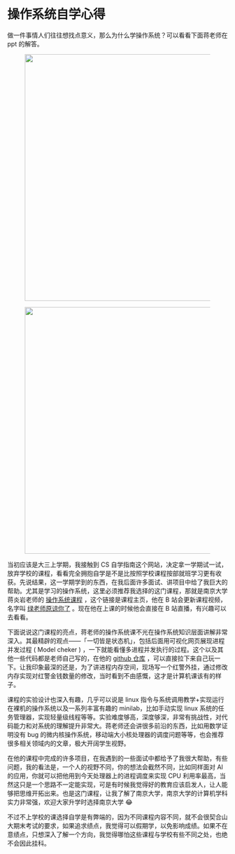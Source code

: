 # 操作系统自学心得

做一件事情人们往往想找点意义，那么为什么学操作系统？可以看看下面蒋老师在 ppt 的解答。

<figure><img src="../../../assets/image ( 9 ) .png" alt="" width="563"><figcaption></figcaption></figure>

<figure><img src="../../../assets/image ( 10 ) .png" alt="" width="563"><figcaption></figcaption></figure>

当初应该是大三上学期，我接触到 CS 自学指南这个网站，决定拿一学期试一试，放弃学校的课程，看看完全拥抱自学是不是比按照学校课程按部就班学习更有收获。先说结果，这一学期学到的东西，在我后面许多面试、讲项目中给了我巨大的帮助。尤其是学习的操作系统，这里必须推荐我选择的这门课程，那就是南京大学蒋炎岩老师的 [操作系统课程](https://jyywiki.cn/index.html) ，这个链接是课程主页，他在 B 站会更新课程视频，名字叫 [绿老师原谅你了](https://space.bilibili.com/202224425?spm_id_from=333.337.0.0) 。现在他在上课的时候他会直接在 B 站直播，有兴趣可以去看看。

下面说说这门课程的亮点，蒋老师的操作系统课不光在操作系统知识层面讲解非常深入。其最精辟的观点——「一切皆是状态机」，包括后面用可视化网页展现进程并发过程 ( Model cheker ) ，一下就能看懂多进程并发执行的过程。这个以及其他一些代码都是老师自己写的，在他的 [github 仓库](https://github.com/jiangyy/mosaic) ，可以直接拉下来自己玩一下。让我印象最深的还是，为了讲进程内存空间，现场写一个红警外挂，通过修改内存实现对红警金钱数量的修改，当时看到不由感慨，这才是计算机课该有的样子。

课程的实验设计也深入有趣，几乎可以说是 linux 指令与系统调用教学+实现运行在裸机的操作系统以及一系列丰富有趣的 minilab，比如手动实现 linux 系统的任务管理器，实现轻量级线程等等。实验难度够高，深度够深，非常有挑战性，对代码能力和对系统的理解提升非常大。蒋老师还会讲很多前沿的东西，比如用数学证明没有 bug 的微内核操作系统，移动端大小核处理器的调度问题等等，也会推荐很多相关领域内的文章，极大开阔学生视野。

在他的课程中完成的许多项目，在我遇到的一些面试中都给予了我很大帮助，有些问题，我的看法是，一个人的视野不同，你的想法会截然不同，比如同样面对 AI 的应用，你就可以把他用到今天处理器上的进程调度来实现 CPU 利用率最高，当然这只是一个思路不一定能实现，可是有时候我觉得好的教育应该启发人，让人能够把思维开拓出来。也是这门课程，让我了解了南京大学，南京大学的计算机学科实力非常强，欢迎大家升学时选择南京大学 :joy:

不过不上学校的课选择自学是有弊端的，因为不同课程内容不同，就不会很契合山大期末考试的要求，如果追求绩点，我觉得可以假期学，以免影响成绩。如果不在意绩点，只想深入了解一个方向，我觉得哪怕这些课程与学校有些不同之处，也绝不会因此挂科。
